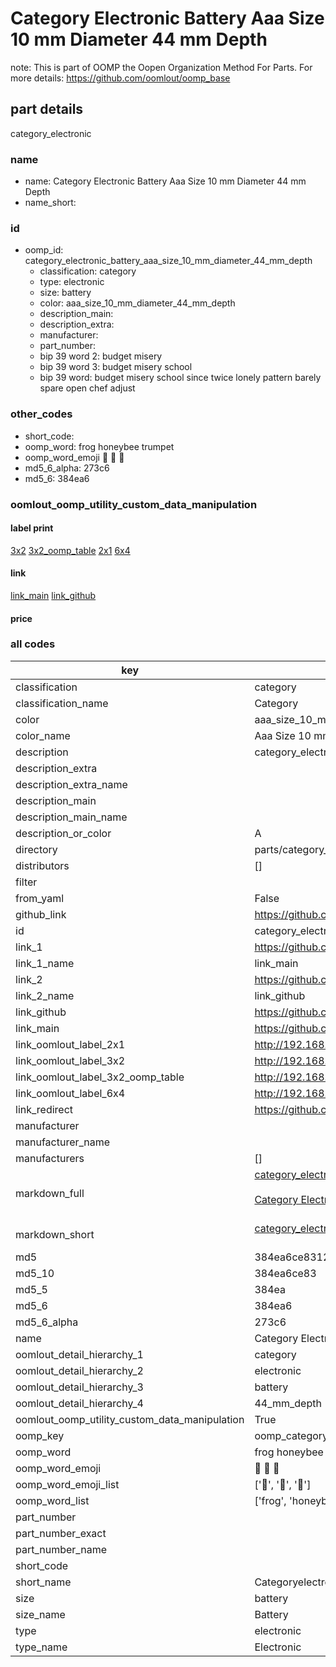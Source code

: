 # Category Electronic Battery Aaa Size 10 mm Diameter 44 mm Depth  

note: This is part of OOMP the Oopen Organization Method For Parts. For more details: https://github.com/oomlout/oomp_base

##  part details
  



category_electronic



### name
* name: Category Electronic Battery Aaa Size 10 mm Diameter 44 mm Depth
* name_short: 
### id
* oomp_id: category_electronic_battery_aaa_size_10_mm_diameter_44_mm_depth
  * classification: category
  * type: electronic
  * size: battery
  * color: aaa_size_10_mm_diameter_44_mm_depth
  * description_main: 
  * description_extra: 
  * manufacturer: 
  * part_number: 
  * bip 39 word 2: budget misery
  * bip 39 word 3: budget misery school
  * bip 39 word: budget misery school since twice lonely pattern barely spare open chef adjust

### other_codes
* short_code: 
* oomp_word: frog honeybee trumpet
* oomp_word_emoji :frog: :honeybee: :trumpet:
* md5_6_alpha: 273c6
* md5_6: 384ea6






### oomlout_oomp_utility_custom_data_manipulation
#### label print
[3x2](http://192.168.1.245:1112/?label=oomp%20273c6)
[3x2_oomp_table](http://192.168.1.108:1112/?label=oomp%20273c6)
[2x1](http://192.168.1.242:1112/?label=oomp%20273c6)
[6x4](http://192.168.1.55:1112/?label=oomp%20273c6)    

#### link

[link_main](https://github.com/oomlout/oomlout_oomp_version_1_messy/tree/main/parts/category_electronic_battery_aaa_size_10_mm_diameter_44_mm_depth) [link_github](https://github.com/oomlout/oomlout_oomp_version_1_messy/tree/main/parts/category_electronic_battery_aaa_size_10_mm_diameter_44_mm_depth)                             

#### price







### all codes 
| key | value |  
| --- | --- |  
| classification | category |  
| classification_name | Category |  
| color | aaa_size_10_mm_diameter_44_mm_depth |  
| color_name | Aaa Size 10 mm Diameter 44 mm Depth |  
| description | category_electronic |  
| description_extra |  |  
| description_extra_name |  |  
| description_main |  |  
| description_main_name |  |  
| description_or_color | A  |  
| directory | parts/category_electronic_battery_aaa_size_10_mm_diameter_44_mm_depth |  
| distributors | [] |  
| filter |  |  
| from_yaml | False |  
| github_link | https://github.com/oomlout/oomlout_oomp_part_src/tree/main/parts/category_electronic_battery_aaa_size_10_mm_diameter_44_mm_depth |  
| id | category_electronic_battery_aaa_size_10_mm_diameter_44_mm_depth |  
| link_1 | https://github.com/oomlout/oomlout_oomp_version_1_messy/tree/main/parts/category_electronic_battery_aaa_size_10_mm_diameter_44_mm_depth |  
| link_1_name | link_main |  
| link_2 | https://github.com/oomlout/oomlout_oomp_version_1_messy/tree/main/parts/category_electronic_battery_aaa_size_10_mm_diameter_44_mm_depth |  
| link_2_name | link_github |  
| link_github | https://github.com/oomlout/oomlout_oomp_version_1_messy/tree/main/parts/category_electronic_battery_aaa_size_10_mm_diameter_44_mm_depth |  
| link_main | https://github.com/oomlout/oomlout_oomp_version_1_messy/tree/main/parts/category_electronic_battery_aaa_size_10_mm_diameter_44_mm_depth |  
| link_oomlout_label_2x1 | http://192.168.1.242:1112/?label=oomp%20273c6 |  
| link_oomlout_label_3x2 | http://192.168.1.245:1112/?label=oomp%20273c6 |  
| link_oomlout_label_3x2_oomp_table | http://192.168.1.108:1112/?label=oomp%20273c6 |  
| link_oomlout_label_6x4 | http://192.168.1.55:1112/?label=oomp%20273c6 |  
| link_redirect | https://github.com/oomlout/oomlout_oomp_version_1_messy/tree/main/parts/category_electronic_battery_aaa_size_10_mm_diameter_44_mm_depth |  
| manufacturer |  |  
| manufacturer_name |  |  
| manufacturers | [] |  
| markdown_full | [category_electronic_battery_aaa_size_10_mm_diameter_44_mm_depth](none)<br>[](none)<br>[Category Electronic Battery Aaa Size 10 Mm Diameter 44 Mm Depth](none)<br><br> |  
| markdown_short | [category_electronic_battery_aaa_size_10_mm_diameter_44_mm_depth](none)<br><br> |  
| md5 | 384ea6ce8312942a0ef5ac9381a368ec |  
| md5_10 | 384ea6ce83 |  
| md5_5 | 384ea |  
| md5_6 | 384ea6 |  
| md5_6_alpha | 273c6 |  
| name | Category Electronic Battery Aaa Size 10 mm Diameter 44 mm Depth |  
| oomlout_detail_hierarchy_1 | category |  
| oomlout_detail_hierarchy_2 | electronic |  
| oomlout_detail_hierarchy_3 | battery |  
| oomlout_detail_hierarchy_4 | 44_mm_depth |  
| oomlout_oomp_utility_custom_data_manipulation | True |  
| oomp_key | oomp_category_electronic_battery_aaa_size_10_mm_diameter_44_mm_depth |  
| oomp_word | frog honeybee trumpet |  
| oomp_word_emoji | :frog: :honeybee: :trumpet: |  
| oomp_word_emoji_list | [':frog:', ':honeybee:', ':trumpet:'] |  
| oomp_word_list | ['frog', 'honeybee', 'trumpet'] |  
| part_number |  |  
| part_number_exact |  |  
| part_number_name |  |  
| short_code |  |  
| short_name | Categoryelectronic |  
| size | battery |  
| size_name | Battery |  
| type | electronic |  
| type_name | Electronic |  
